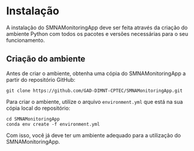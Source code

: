 # Instalação

A instalação do SMNAMonitoringApp deve ser feita através da criação do ambiente Python com todos os pacotes e versões necessárias para o seu funcionamento.

## Criação do ambiente

Antes de criar o ambiente, obtenha uma cópia do SMNAMonitoringApp a partir do repositório GitHub:

```linenums="1"
git clone https://github.com/GAD-DIMNT-CPTEC/SMNAMonitoringApp.git
```

Para criar o ambiente, utilize o arquivo `environment.yml` que está na sua cópia local do repositório:

```linenums="1"
cd SMNAMonitoringApp
conda env create -f environment.yml
```

Com isso, você já deve ter um ambiente adequado para a utilização do SMNAMonitoringApp.